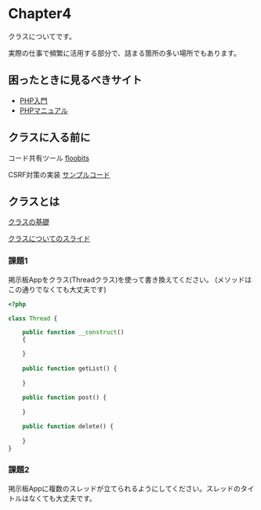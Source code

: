 # Chapter4

クラスについてです。

実際の仕事で頻繁に活用する部分で、詰まる箇所の多い場所でもあります。

## 困ったときに見るべきサイト

- [PHP入門](https://www.javadrive.jp/php/)
- [PHPマニュアル](https://www.php.net/manual/ja/index.php)

## クラスに入る前に

コード共有ツール [floobits](https://floobits.com/qst-exe/career2-php-thread/file/index.php:1)

CSRF対策の実装 [サンプルコード](https://github.com/qst-exe/career2-php-thread/blob/dev/index.php)

## クラスとは

[クラスの基礎](https://www.php.net/manual/ja/language.oop5.basic.php)

[クラスについてのスライド](https://docs.google.com/presentation/d/1PRWiSHmD7vePoipqRrc0Ya2aNXR-uunYGXbGEjCyc4c/edit?usp=sharing)

### 課題1

掲示板Appをクラス(Threadクラス)を使って書き換えてください。
(メソッドはこの通りでなくても大丈夫です)

```php
<?php

class Thread {

    public function __construct()
    {

    }
    
    public function getList() {
    
    }
    
    public function post() {
    
    }

    public function delete() {
    
    }
}

```

### 課題2

掲示板Appに複数のスレッドが立てられるようにしてください。スレッドのタイトルはなくても大丈夫です。
